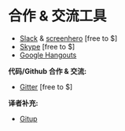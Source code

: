 # 合作 & 交流工具


* [Slack](https://slack.com/) & [screenhero](https://screenhero.com/) [free to $]
* [Skype](http://www.skype.com/) [free to $]
* [Google Hangouts](https://hangouts.google.com/)

**代码/Github 合作 & 交流:**

* [Gitter](https://gitter.im) [free to $]

**译者补充:**

* [Gitup](http://gitup.co/)

